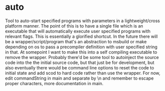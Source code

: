 # auto
Tool to auto-start specified programs with parameters in a lightweight/cross platform manner. The point of this is to have a single file which is an executable that will automatically execute user specified programs with relevant flags. This is essentially a glorified shortcut. In the future there will be a wrapper/script/program that's an abstraction to msbuild or make depending on os to pass a precompiler definition with user specified string in that. At somepoint I want to make this into a self compiling executable to remove the wrapper. Probably there'd be some tool to autoinject the source code into the the initial source code, but that just be for development, but also eventually there would be command line options to reset the code to initial state and add scod to hard code rather than use the wrapper. For now, edit commandString in main and separate by \n and remember to escape proper characters, more documentation in main.
